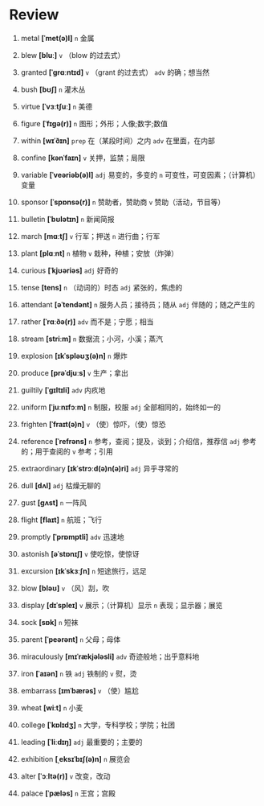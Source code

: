 # Review
1. metal **[ˈmet(ə)l]** `n` 金属

2. blew **[bluː]** `v` （blow 的过去式）

3. granted **[ˈɡrɑːntɪd]** `v` （grant 的过去式） `adv` 的确；想当然

4. bush **[bʊʃ]** `n` 灌木丛

5. virtue **[ˈvɜːtʃuː]** `n` 美德

6. figure **[ˈfɪɡə(r)]** `n` 图形；外形；人像;数字;数值

7. within **[wɪˈðɪn]** `prep` 在（某段时间）之内 `adv` 在里面，在内部

8. confine **[kənˈfaɪn]** `v` 关押，监禁；局限

9. variable **[ˈveəriəb(ə)l]** `adj` 易变的，多变的 `n` 可变性，可变因素；（计算机）变量

10. sponsor **[ˈspɒnsə(r)]** `n` 赞助者，赞助商 `v` 赞助（活动，节目等）

11. bulletin **[ˈbʊlətɪn]** `n` 新闻简报

12. march **[mɑːtʃ]** `v` 行军；押送 `n` 进行曲；行军

13. plant **[plɑːnt]** `n` 植物 `v` 栽种，种植；安放（炸弹）

14. curious **[ˈkjʊəriəs]** `adj` 好奇的

15. tense **[tens]** `n` （动词的）时态 `adj` 紧张的，焦虑的

16. attendant **[əˈtendənt]** `n` 服务人员；接待员；随从 `adj` 伴随的；随之产生的

17. rather **[ˈrɑːðə(r)]** `adv` 而不是；宁愿；相当

18. stream **[striːm]** `n` 数据流；小河，小溪；蒸汽

19. explosion **[ɪkˈspləʊʒ(ə)n]** `n` 爆炸

20. produce **[prəˈdjuːs]** `v` 生产；拿出

21. guiltily **[ˈɡɪltɪli]** `adv` 内疚地

22. uniform **[ˈjuːnɪfɔːm]** `n` 制服，校服 `adj` 全部相同的，始终如一的

23. frighten **[ˈfraɪt(ə)n]** `v` （使）惊吓，（使）惊恐

24. reference **[ˈrefrəns]** `n` 参考，查阅；提及，谈到；介绍信，推荐信 `adj` 参考的；用于查阅的 `v` 参考；引用

25. extraordinary **[ɪkˈstrɔːd(ə)n(ə)ri]** `adj` 异乎寻常的

26. dull **[dʌl]** `adj` 枯燥无聊的

27. gust **[ɡʌst]** `n` 一阵风

28. flight **[flaɪt]** `n` 航班；飞行

29. promptly **[ˈprɒmptli]** `adv` 迅速地

30. astonish **[əˈstɒnɪʃ]** `v` 使吃惊，使惊讶

31. excursion **[ɪkˈskɜːʃn]** `n` 短途旅行，远足

32. blow **[bləʊ]** `v` （风）刮，吹

33. display **[dɪˈspleɪ]** `v` 展示；（计算机）显示 `n` 表现；显示器；展览

34. sock **[sɒk]** `n` 短袜

35. parent **[ˈpeərənt]** `n` 父母；母体

36. miraculously **[mɪˈrækjələsli]** `adv` 奇迹般地；出乎意料地

37. iron **[ˈaɪən]** `n` 铁 `adj` 铁制的 `v` 熨，烫

38. embarrass **[ɪmˈbærəs]** `v` （使）尴尬

39. wheat **[wiːt]** `n` 小麦

40. college **[ˈkɒlɪdʒ]** `n` 大学，专科学校；学院；社团

41. leading **[ˈliːdɪŋ]** `adj` 最重要的；主要的

42. exhibition **[ˌeksɪˈbɪʃ(ə)n]** `n` 展览会

43. alter **[ˈɔːltə(r)]** `v` 改变，改动

44. palace **[ˈpæləs]** `n` 王宫；宫殿

